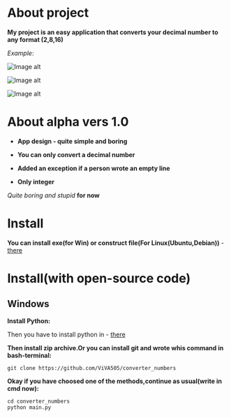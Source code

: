 # About project
**My project is an easy application that converts your decimal number to any format (2,8,16)**

*Example*:









![Image alt](https://github.com/ViVA505/converter_numbers/assets/119343910/585f2558-6cb1-4c56-9d21-5c1dceefe02c)







![Image alt](https://github.com/ViVA505/converter_numbers/assets/119343910/2a28c9a0-8312-4cf3-82ce-9bebfe8bfa4e)







![Image alt](https://github.com/ViVA505/converter_numbers/assets/119343910/9d23eae7-fbb7-4882-a9d2-4c1290ec31cd)



# About alpha vers 1.0

 - **App design - quite simple and boring**

 - **You can only convert a decimal number**

 - **Added an exception if a person wrote an empty line**

 - **Only integer**


*Quite boring and stupid* **for now**




# Install

**You can install exe(for Win) or construct file(For Linux(Ubuntu,Debian))** - [there](https://github.com/ViVA505/converter_numbers/releases/tag/convert_app)





# Install(with open-source code)

## Windows


**Install Python:**

Then you have to install python in - [there](https://www.python.org/)



**Then install zip archive.Or you can install git and wrote whis command in bash-terminal:**
```shell
git clone https://github.com/ViVA505/converter_numbers
```

**Okay if you have choosed one of the methods,continue as usual(write in cmd now):**
```shell
cd converter_numbers
python main.py
```












